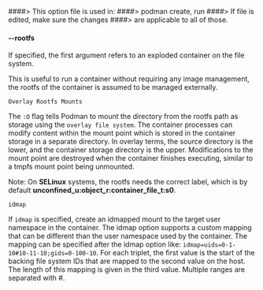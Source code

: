 ####> This option file is used in:
####>   podman create, run
####> If file is edited, make sure the changes
####> are applicable to all of those.
#### **--rootfs**

If specified, the first argument refers to an exploded container on the file system.

This is useful to run a container without requiring any image management, the rootfs
of the container is assumed to be managed externally.

  `Overlay Rootfs Mounts`

   The `:O` flag tells Podman to mount the directory from the rootfs path as
storage using the `overlay file system`. The container processes
can modify content within the mount point which is stored in the
container storage in a separate directory. In overlay terms, the source
directory is the lower, and the container storage directory is the
upper. Modifications to the mount point are destroyed when the container
finishes executing, similar to a tmpfs mount point being unmounted.

Note: On **SELinux** systems, the rootfs needs the correct label, which is by default
**unconfined_u:object_r:container_file_t:s0**.

  `idmap`

If `idmap` is specified, create an idmapped mount to the target user
namespace in the container.
The idmap option supports a custom mapping that can be different than the user
namespace used by the container.  The mapping can be specified after the idmap
option like: `idmap=uids=0-1-10#10-11-10;gids=0-100-10`.  For each triplet, the
first value is the start of the backing file system IDs that are mapped to the
second value on the host.  The length of this mapping is given in the third value.
Multiple ranges are separated with #.

